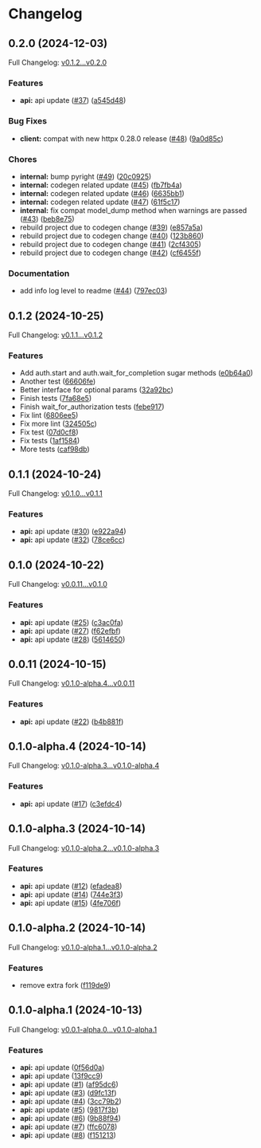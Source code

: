# Changelog

## 0.2.0 (2024-12-03)

Full Changelog: [v0.1.2...v0.2.0](https://github.com/ArcadeAI/arcade-py/compare/v0.1.2...v0.2.0)

### Features

* **api:** api update ([#37](https://github.com/ArcadeAI/arcade-py/issues/37)) ([a545d48](https://github.com/ArcadeAI/arcade-py/commit/a545d485f3107c4888b00b83aab46274228b280e))


### Bug Fixes

* **client:** compat with new httpx 0.28.0 release ([#48](https://github.com/ArcadeAI/arcade-py/issues/48)) ([9a0d85c](https://github.com/ArcadeAI/arcade-py/commit/9a0d85c818da37d12bc43104d90d1391b5ef674e))


### Chores

* **internal:** bump pyright ([#49](https://github.com/ArcadeAI/arcade-py/issues/49)) ([20c0925](https://github.com/ArcadeAI/arcade-py/commit/20c09258f485f11f70193dff5de8e89b04d708d6))
* **internal:** codegen related update ([#45](https://github.com/ArcadeAI/arcade-py/issues/45)) ([fb7fb4a](https://github.com/ArcadeAI/arcade-py/commit/fb7fb4ab4a45b8aa3ca42549c2624707605469b0))
* **internal:** codegen related update ([#46](https://github.com/ArcadeAI/arcade-py/issues/46)) ([6635bb1](https://github.com/ArcadeAI/arcade-py/commit/6635bb1d53d4de227d755e629236d4104d9fe85b))
* **internal:** codegen related update ([#47](https://github.com/ArcadeAI/arcade-py/issues/47)) ([61f5c17](https://github.com/ArcadeAI/arcade-py/commit/61f5c173c0792b434d2e32bb6d64be636e703355))
* **internal:** fix compat model_dump method when warnings are passed ([#43](https://github.com/ArcadeAI/arcade-py/issues/43)) ([beb8e75](https://github.com/ArcadeAI/arcade-py/commit/beb8e753294222ccbd571643ff8bf70764286744))
* rebuild project due to codegen change ([#39](https://github.com/ArcadeAI/arcade-py/issues/39)) ([e857a5a](https://github.com/ArcadeAI/arcade-py/commit/e857a5a5de9481ada4e3018399733dbc8e679518))
* rebuild project due to codegen change ([#40](https://github.com/ArcadeAI/arcade-py/issues/40)) ([123b860](https://github.com/ArcadeAI/arcade-py/commit/123b860daf2f73571dec28e4b12aab6f032e3273))
* rebuild project due to codegen change ([#41](https://github.com/ArcadeAI/arcade-py/issues/41)) ([2cf4305](https://github.com/ArcadeAI/arcade-py/commit/2cf4305f199b555c35a907bb85daf8f9f5faad5f))
* rebuild project due to codegen change ([#42](https://github.com/ArcadeAI/arcade-py/issues/42)) ([cf6455f](https://github.com/ArcadeAI/arcade-py/commit/cf6455f62312f38917c58c4f3d8dc642f92eb074))


### Documentation

* add info log level to readme ([#44](https://github.com/ArcadeAI/arcade-py/issues/44)) ([797ec03](https://github.com/ArcadeAI/arcade-py/commit/797ec036040a3afaaf65989ca0513720bbc7db36))

## 0.1.2 (2024-10-25)

Full Changelog: [v0.1.1...v0.1.2](https://github.com/ArcadeAI/arcade-py/compare/v0.1.1...v0.1.2)

### Features

* Add auth.start and auth.wait_for_completion sugar methods ([e0b64a0](https://github.com/ArcadeAI/arcade-py/commit/e0b64a081ae91e8a560460ced6fe1e0010333987))
* Another test ([66606fe](https://github.com/ArcadeAI/arcade-py/commit/66606fe18b46808997f48c46336aaf6cbbad4165))
* Better interface for optional params ([32a92bc](https://github.com/ArcadeAI/arcade-py/commit/32a92bc92611a09078db8ed3c99e884fa8e72ba9))
* Finish tests ([7fa68e5](https://github.com/ArcadeAI/arcade-py/commit/7fa68e5bac09a5404f201d89141876d5d0de9562))
* Finish wait_for_authorization tests ([febe917](https://github.com/ArcadeAI/arcade-py/commit/febe917faa6b5ea18393cf48b21b7feeee9bfd31))
* Fix lint ([6806ee5](https://github.com/ArcadeAI/arcade-py/commit/6806ee5957042c292b80fbf7867f2bb275f8a004))
* Fix more lint ([324505c](https://github.com/ArcadeAI/arcade-py/commit/324505c86e54e7cfb95bcf6e72e881c291488c9b))
* Fix test ([07d0cf8](https://github.com/ArcadeAI/arcade-py/commit/07d0cf8eee6d1aa527fb793bb09efacadbcfa7d2))
* Fix tests ([1af1584](https://github.com/ArcadeAI/arcade-py/commit/1af15848b3fdc758818d1a7fcd692d8df68913cb))
* More tests ([caf98db](https://github.com/ArcadeAI/arcade-py/commit/caf98dbe69addd8b1edf3f68b2e06c8407d3fff6))

## 0.1.1 (2024-10-24)

Full Changelog: [v0.1.0...v0.1.1](https://github.com/ArcadeAI/arcade-py/compare/v0.1.0...v0.1.1)

### Features

* **api:** api update ([#30](https://github.com/ArcadeAI/arcade-py/issues/30)) ([e922a94](https://github.com/ArcadeAI/arcade-py/commit/e922a9459c72d139ab4d7519abcd016d3146bd57))
* **api:** api update ([#32](https://github.com/ArcadeAI/arcade-py/issues/32)) ([78ce6cc](https://github.com/ArcadeAI/arcade-py/commit/78ce6cc0278cac884d0e15d75f681097fa5ddedc))

## 0.1.0 (2024-10-22)

Full Changelog: [v0.0.11...v0.1.0](https://github.com/ArcadeAI/arcade-py/compare/v0.0.11...v0.1.0)

### Features

* **api:** api update ([#25](https://github.com/ArcadeAI/arcade-py/issues/25)) ([c3ac0fa](https://github.com/ArcadeAI/arcade-py/commit/c3ac0fad62cf13e01f483448132d196f45f218af))
* **api:** api update ([#27](https://github.com/ArcadeAI/arcade-py/issues/27)) ([f62efbf](https://github.com/ArcadeAI/arcade-py/commit/f62efbf57628d3d9b6e2734aec1c8028e21e54b4))
* **api:** api update ([#28](https://github.com/ArcadeAI/arcade-py/issues/28)) ([5614650](https://github.com/ArcadeAI/arcade-py/commit/561465067e08077515f5e5cb361d8d09b0f7ead9))

## 0.0.11 (2024-10-15)

Full Changelog: [v0.1.0-alpha.4...v0.0.11](https://github.com/ArcadeAI/arcade-py/compare/v0.1.0-alpha.4...v0.0.11)

### Features

* **api:** api update ([#22](https://github.com/ArcadeAI/arcade-py/issues/22)) ([b4b881f](https://github.com/ArcadeAI/arcade-py/commit/b4b881fb496169501ca80a175f088780c6f4930f))

## 0.1.0-alpha.4 (2024-10-14)

Full Changelog: [v0.1.0-alpha.3...v0.1.0-alpha.4](https://github.com/ArcadeAI/arcade-py/compare/v0.1.0-alpha.3...v0.1.0-alpha.4)

### Features

* **api:** api update ([#17](https://github.com/ArcadeAI/arcade-py/issues/17)) ([c3efdc4](https://github.com/ArcadeAI/arcade-py/commit/c3efdc4cbfa3eb9e6bdd173c28ea02701ed02598))

## 0.1.0-alpha.3 (2024-10-14)

Full Changelog: [v0.1.0-alpha.2...v0.1.0-alpha.3](https://github.com/ArcadeAI/arcade-py/compare/v0.1.0-alpha.2...v0.1.0-alpha.3)

### Features

* **api:** api update ([#12](https://github.com/ArcadeAI/arcade-py/issues/12)) ([efadea8](https://github.com/ArcadeAI/arcade-py/commit/efadea87ab3842f65b9a042ad00019285199c8ba))
* **api:** api update ([#14](https://github.com/ArcadeAI/arcade-py/issues/14)) ([744e3f3](https://github.com/ArcadeAI/arcade-py/commit/744e3f3ec16f28155847fe0f195ef5b8e620859f))
* **api:** api update ([#15](https://github.com/ArcadeAI/arcade-py/issues/15)) ([4fe706f](https://github.com/ArcadeAI/arcade-py/commit/4fe706f3fb67ea7ec08e0410be1fc42f822d7f45))

## 0.1.0-alpha.2 (2024-10-14)

Full Changelog: [v0.1.0-alpha.1...v0.1.0-alpha.2](https://github.com/ArcadeAI/arcade-py/compare/v0.1.0-alpha.1...v0.1.0-alpha.2)

### Features

* remove extra fork ([f119de9](https://github.com/ArcadeAI/arcade-py/commit/f119de9e96630d4e98e7f0b9167ff950114b0b81))

## 0.1.0-alpha.1 (2024-10-13)

Full Changelog: [v0.0.1-alpha.0...v0.1.0-alpha.1](https://github.com/ArcadeAI/arcade-py/compare/v0.0.1-alpha.0...v0.1.0-alpha.1)

### Features

* **api:** api update ([0f56d0a](https://github.com/ArcadeAI/arcade-py/commit/0f56d0afea70f6d778ab4778370926b0dc1a0158))
* **api:** api update ([13f9cc9](https://github.com/ArcadeAI/arcade-py/commit/13f9cc9c8bb3f9050f64f03f61d7f079052d4ffe))
* **api:** api update ([#1](https://github.com/ArcadeAI/arcade-py/issues/1)) ([af95dc6](https://github.com/ArcadeAI/arcade-py/commit/af95dc67b673b1562dc7aacd8acf4cdfb233f2c7))
* **api:** api update ([#3](https://github.com/ArcadeAI/arcade-py/issues/3)) ([d9fc13f](https://github.com/ArcadeAI/arcade-py/commit/d9fc13f43e09e7aab1df172355f2dc514bb02ca6))
* **api:** api update ([#4](https://github.com/ArcadeAI/arcade-py/issues/4)) ([3cc79b2](https://github.com/ArcadeAI/arcade-py/commit/3cc79b24ad5c0b1bb4787d6ce6fb65bb4cf62318))
* **api:** api update ([#5](https://github.com/ArcadeAI/arcade-py/issues/5)) ([9817f3b](https://github.com/ArcadeAI/arcade-py/commit/9817f3b0ecddd33fa73c4f47bcb68fa72e703ad4))
* **api:** api update ([#6](https://github.com/ArcadeAI/arcade-py/issues/6)) ([9b88f94](https://github.com/ArcadeAI/arcade-py/commit/9b88f9494d18f3e07f8fb3f5413bcd49277472e7))
* **api:** api update ([#7](https://github.com/ArcadeAI/arcade-py/issues/7)) ([ffc6078](https://github.com/ArcadeAI/arcade-py/commit/ffc60781dfd6567ed1a64961cdc728fb87f467a4))
* **api:** api update ([#8](https://github.com/ArcadeAI/arcade-py/issues/8)) ([f151213](https://github.com/ArcadeAI/arcade-py/commit/f15121316e4a4daa4a13c8b1b3dad6af68f3aa09))
